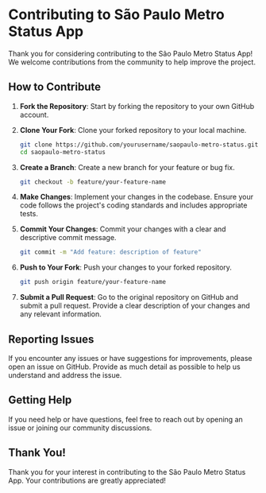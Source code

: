 # Contributing to São Paulo Metro Status App

Thank you for considering contributing to the São Paulo Metro Status App! We welcome contributions from the community to help improve the project.

## How to Contribute

1. **Fork the Repository**: Start by forking the repository to your own GitHub account.

2. **Clone Your Fork**: Clone your forked repository to your local machine.
   ```bash
   git clone https://github.com/yourusername/saopaulo-metro-status.git
   cd saopaulo-metro-status
   ```

3. **Create a Branch**: Create a new branch for your feature or bug fix.
   ```bash
   git checkout -b feature/your-feature-name
   ```

4. **Make Changes**: Implement your changes in the codebase. Ensure your code follows the project's coding standards and includes appropriate tests.

5. **Commit Your Changes**: Commit your changes with a clear and descriptive commit message.
   ```bash
   git commit -m "Add feature: description of feature"
   ```

6. **Push to Your Fork**: Push your changes to your forked repository.
   ```bash
   git push origin feature/your-feature-name
   ```

7. **Submit a Pull Request**: Go to the original repository on GitHub and submit a pull request. Provide a clear description of your changes and any relevant information.

## Reporting Issues

If you encounter any issues or have suggestions for improvements, please open an issue on GitHub. Provide as much detail as possible to help us understand and address the issue.

## Getting Help

If you need help or have questions, feel free to reach out by opening an issue or joining our community discussions.

## Thank You!

Thank you for your interest in contributing to the São Paulo Metro Status App. Your contributions are greatly appreciated!
